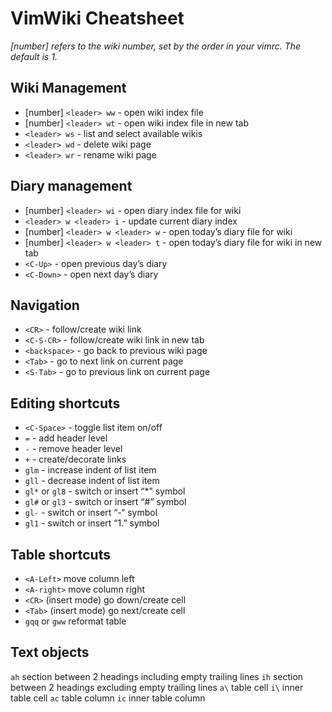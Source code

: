 # VimWiki Cheatsheet

_[number] refers to the wiki number, set by the order in your vimrc. The default is 1._

## Wiki Management

- [number] `<leader> ww` - open wiki index file
- [number] `<leader> wt` - open wiki index file in new tab
- `<leader> ws` - list and select available wikis
- `<leader> wd` - delete wiki page
- `<leader> wr` - rename wiki page

## Diary management

- [number] `<leader> wi` - open diary index file for wiki
- `<leader> w <leader> i` - update current diary index
- [number] `<leader> w <leader> w` - open today’s diary file for wiki
- [number] `<leader> w <leader> t` - open today’s diary file for wiki in new tab
- `<C-Up>` - open previous day’s diary
- `<C-Down>` - open next day’s diary

## Navigation

- `<CR>` - follow/create wiki link
- `<C-S-CR>` - follow/create wiki link in new tab
- `<backspace>` - go back to previous wiki page
- `<Tab>` - go to next link on current page
- `<S-Tab>` - go to previous link on current page

## Editing shortcuts

- `<C-Space>` - toggle list item on/off
- `=`	- add header level
- `-`	- remove header level
- `+`	- create/decorate links
- `glm`	- increase indent of list item
- `gll`	- decrease indent of list item
- `gl*` or `gl8` - switch or insert “*” symbol
- `gl#` or `gl3` - switch or insert “#” symbol
- `gl-`	- switch or insert “-“ symbol
- `gl1`	- switch or insert “1.” symbol

## Table shortcuts

- `<A-Left>`	move column left
- `<A-right>`	move column right
- `<CR>`	(insert mode) go down/create cell
- `<Tab>`	(insert mode) go next/create cell
- `gqq` or `gww`	reformat table

## Text objects

`ah`	section between 2 headings including empty trailing lines
`ih`	section between 2 headings excluding empty trailing lines
`a\`	table cell
`i\`	inner table cell
`ac`	table column
`ic`	inner table column
